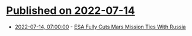 # [Published on 2022-07-14](index.md)

* [2022-07-14, 07:00:00](https://science.slashdot.org/story/22/07/13/230235/esa-fully-cuts-mars-mission-ties-with-russia?utm_source=rss1.0mainlinkanon&utm_medium=feed) - [ESA Fully Cuts Mars Mission Ties With Russia](https://science.slashdot.org/story/22/07/13/230235/esa-fully-cuts-mars-mission-ties-with-russia?utm_source=rss1.0mainlinkanon&utm_medium=feed)
